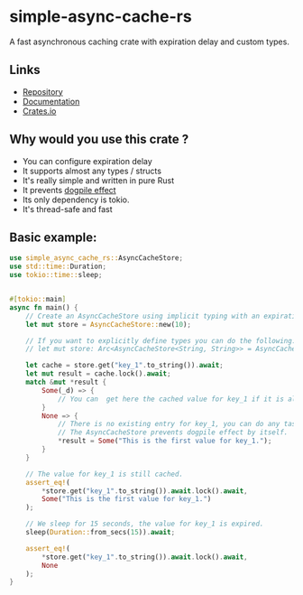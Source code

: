 # simple-async-cache-rs

A fast asynchronous caching crate with expiration delay and custom types.

## Links
* [Repository](https://github.com/merlleu/simple-async-cache-rs)
* [Documentation](https://docs.rs/simple-async-cache-rs)
* [Crates.io](https://crates.io/crates/simple-async-cache-rs)

## Why would you use this crate ?
* You can configure expiration delay
* It supports almost any types / structs
* It's really simple and written in pure Rust
* It prevents [dogpile effect](https://www.sobstel.org/blog/preventing-dogpile-effect/)
* Its only dependency is tokio.
* It's thread-safe and fast

## Basic example:
```rs
use simple_async_cache_rs::AsyncCacheStore;
use std::time::Duration;
use tokio::time::sleep;


#[tokio::main]
async fn main() {
    // Create an AsyncCacheStore using implicit typing with an expiration delay of 10 seconds.
    let mut store = AsyncCacheStore::new(10);

    // If you want to explicitly define types you can do the following:
    // let mut store: Arc<AsyncCacheStore<String, String>> = AsyncCacheStore::new(60);

    let cache = store.get("key_1".to_string()).await;
    let mut result = cache.lock().await;
    match &mut *result {
        Some(_d) => {
            // You can  get here the cached value for key_1 if it is already available.
        }
        None => {
            // There is no existing entry for key_1, you can do any task to get the value.
            // The AsyncCacheStore prevents dogpile effect by itself.
            *result = Some("This is the first value for key_1.");
        }
    }

    // The value for key_1 is still cached.
    assert_eq!(
        *store.get("key_1".to_string()).await.lock().await,
        Some("This is the first value for key_1.")
    );

    // We sleep for 15 seconds, the value for key_1 is expired.
    sleep(Duration::from_secs(15)).await;

    assert_eq!(
        *store.get("key_1".to_string()).await.lock().await,
        None
    );
}
```


